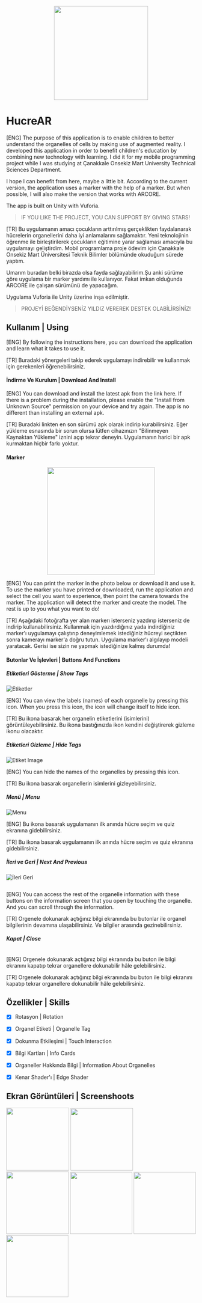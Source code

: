 <p align="center">
  <img src="https://github.com/yessGlory17/HucreAR/blob/main/Assets/UI/logo.png" width="250" height="250" />
</p>

# HucreAR

[ENG]
The purpose of this application is to enable children to better understand the organelles of cells by making use of augmented reality. I developed this application in order to benefit children's education by combining new technology with learning. I did it for my mobile programming project while I was studying at Çanakkale Onsekiz Mart University Technical Sciences Department.

I hope I can benefit from here, maybe a little bit. According to the current version, the application uses a marker with the help of a marker. But when possible, I will also make the version that works with ARCORE.

The app is built on Unity with Vuforia.

> IF YOU LIKE THE PROJECT, YOU CAN SUPPORT BY GIVING STARS!

[TR]
Bu uygulamanın amacı çocukların arttırılmış gerçeklikten faydalanarak hücrelerin organellerini daha iyi anlamalarını sağlamaktır. Yeni teknolojinin öğrenme ile birleştirilerek çocukların eğitimine yarar sağlaması amacıyla bu uygulamayı geliştirdim.  Mobil programlama proje ödevim için Çanakkale Onsekiz Mart Üniversitesi Teknik Bilimler bölümünde okuduğum sürede yaptım.

Umarım buradan belki birazda olsa fayda sağlayabilirim.Şu anki sürüme göre uygulama bir marker yardımı ile kullanıyor. Fakat imkan olduğunda ARCORE ile çalışan sürümünü de yapacağım. 

Uygulama Vuforia ile Unity üzerine inşa edilmiştir. 



> PROJEYİ BEĞENDİYSENİZ YILDIZ VEREREK DESTEK OLABİLİRSİNİZ!



## Kullanım | Using

[ENG]
By following the instructions here, you can download the application and learn what it takes to use it.

[TR]
Buradaki yönergeleri takip ederek uygulamayı indirebilir ve kullanmak için gerekenleri öğrenebilirsiniz.

#### İndirme Ve Kurulum | Download And Install

[ENG]
You can download and install the latest apk from the link here. If there is a problem during the installation, please enable the "Install from Unknown Source" permission on your device and try again. The app is no different than installing an external apk.

[TR]
Buradaki linkten en son sürümü apk olarak indirip kurabilirsiniz. Eğer yükleme esnasında bir sorun olursa lütfen cihazınızın "Bilinmeyen Kaynaktan Yükleme" iznini açıp tekrar deneyin. Uygulamanın harici bir apk kurmaktan hiçbir farkı yoktur.



#### Marker

<p align="center">
  <img title="" src="https://github.com/yessGlory17/HucreAR/blob/main/Assets/UI/marker.png" alt="" data-align="center" width="286">
</p>

[ENG]
You can print the marker in the photo below or download it and use it. To use the marker you have printed or downloaded, run the application and select the cell you want to experience, then point the camera towards the marker. The application will detect the marker and create the model. The rest is up to you what you want to do!


[TR]
Aşağıdaki fotoğrafta yer alan markerı isterseniz yazdırıp isterseniz de indirip kullanabilirsiniz. Kullanmak için yazdırdığınız yada indirdiğiniz marker'ı uygulamayı çalıştırıp deneyimlemek istediğiniz hücreyi seçtikten sonra kamerayı marker'a doğru tutun. Uygulama marker'ı algılayıp modeli yaratacak. Gerisi ise sizin ne yapmak istediğinize kalmış durumda!



#### Butonlar Ve İşlevleri | Buttons And Functions

##### Etiketleri Gösterme | Show Tags

![Etiketler](https://github.com/yessGlory17/HucreAR/blob/main/Assets/UI/Component%209%20–%201.png)

[ENG]
You can view the labels (names) of each organelle by pressing this icon. When you press this icon, the icon will change itself to hide icon.

[TR]
Bu ikona basarak her organelin etiketlerini (isimlerini) görüntüleyebilirsiniz. Bu ikona bastığınızda ikon kendini değiştirerek gizleme ikonu olacaktır.



##### Etiketleri Gizleme | Hide Tags

![Etiket Image](https://github.com/yessGlory17/HucreAR/blob/main/Assets/UI/Component%202%20–%201.png)

[ENG]
You can hide the names of the organelles by pressing this icon.

[TR]
Bu ikona basarak organellerin isimlerini gizleyebilirsiniz.



##### Menü | Menu

![Menu](https://github.com/yessGlory17/HucreAR/blob/blob/Assets/UI/Component%2013%20–%201.png)

[ENG]
Bu ikona basarak uygulamanın ilk anında hücre seçim ve quiz ekranına gidebilirsiniz. 

[TR]
Bu ikona basarak uygulamanın ilk anında hücre seçim ve quiz ekranına gidebilirsiniz. 



##### İleri ve Geri | Next And Previous

![İleri Geri](https://github.com/yessGlory17/HucreAR/blob/main/Assets/UI/Component%205%20–%201.png)

<img src="https://github.com/yessGlory17/HucreAR/blob/main/Assets/UI/Component%204%20–%201.png" title="" alt="" data-align="center">

[ENG]
You can access the rest of the organelle information with these buttons on the information screen that you open by touching the organelle. And you can scroll through the information.

[TR]
Orgenele dokunarak açtığınız bilgi ekranında bu butonlar ile organel bilgilerinin devamına ulaşabilirsiniz. Ve bilgiler arasında gezinebilirsiniz.



##### Kapat | Close

<img src="https://github.com/yessGlory17/HucreAR/blob/main/Assets/UI/Component%203%20–%201.png" title="" alt="" data-align="center">

[ENG]
Orgenele dokunarak açtığınız bilgi ekranında bu buton ile bilgi ekranını kapatıp tekrar organellere dokunabilir hâle gelebilirsiniz.


[TR]
Orgenele dokunarak açtığınız bilgi ekranında bu buton ile bilgi ekranını kapatıp tekrar organellere dokunabilir hâle gelebilirsiniz.



## Özellikler | Skills

- [x] Rotasyon | Rotation

- [x] Organel Etiketi | Organelle Tag

- [x] Dokunma Etkileşimi | Touch Interaction

- [x] Bilgi Kartları | Info Cards

- [x] Organeller Hakkında Bilgi | Information About Organelles

- [x] Kenar Shader'ı | Edge Shader



## Ekran Görüntüleri | Screenshoots

<img title="" src="https://github.com/yessGlory17/HucreAR/blob/main/Assets/UI/Screenshot_20210517-142428.png" alt="" width="167"> 
<img title="" src="https://github.com/yessGlory17/HucreAR/blob/main/Assets/UI/Screenshot_20210517-142436.png" alt="" width="166"> 
<img title="" src="https://github.com/yessGlory17/HucreAR/blob/main/Assets/UI/Screenshot_20210517-143045.png" alt="" width="166"> 
<img title="" src="https://github.com/yessGlory17/HucreAR/blob/main/Assets/UI/Screenshot_20210517-143059.png" alt="" width="165"> 
<img title="" src="https://github.com/yessGlory17/HucreAR/blob/main/Assets/UI/Screenshot_20210517-143113.png" alt="" width="165"> 
<img title="" src="https://github.com/yessGlory17/HucreAR/blob/main/Assets/UI/Screenshot_20210517-143238.png" alt="" width="165">






